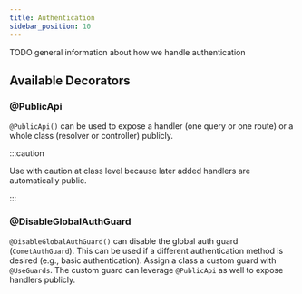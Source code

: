 ```yaml
---
title: Authentication
sidebar_position: 10
---
```


TODO general information about how we handle authentication

## Available Decorators

### @PublicApi

`@PublicApi()` can be used to expose a handler (one query or one route) or a whole class (resolver or controller) publicly.

:::caution

Use with caution at class level because later added handlers are automatically public.

:::

### @DisableGlobalAuthGuard

`@DisableGlobalAuthGuard()` can disable the global auth guard (`CometAuthGuard`). This can be used if a different authentication method is desired (e.g., basic authentication). Assign a class a custom guard with `@UseGuards`. The custom guard can leverage `@PublicApi` as well to expose handlers publicly.
